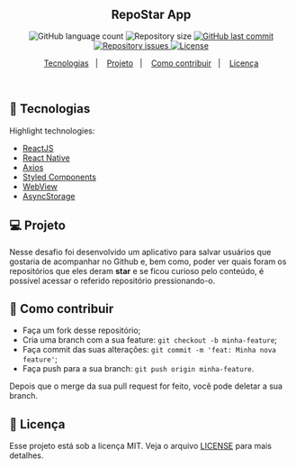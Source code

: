 <h1 align="center">
<img alt="" title="" src="" width="" />

</h1>

<h2 align="center">RepoStar App</h2>

<p align="center">
  <img alt="GitHub language count" src="https://img.shields.io/github/languages/count/rlocatelli9/template-README">
  <!-- trocar: 'rlocatelli9/template-README' pelo caminho do seu respositório -->

  <img alt="Repository size" src="https://img.shields.io/github/repo-size/rlocatelli9/template-README">
  <!-- trocar: 'rlocatelli9/template-README' pelo caminho do seu respositório -->

  <a href="https://github.com/rlocatelli9/template-README/commits/master">
  <!-- trocar: 'rlocatelli9/template-README' pelo caminho do seu respositório -->
    <img alt="GitHub last commit" src="https://img.shields.io/github/last-commit/rlocatelli9/template-README">
     <!-- trocar: 'rlocatelli9/template-README' pelo caminho do seu respositório -->
  </a>

  <a href="https://github.com/rlocatelli9/template-README/issues">
   <!-- trocar: 'rlocatelli9/template-README' pelo caminho do seu respositório -->
    <img alt="Repository issues" src="https://img.shields.io/github/issues/rlocatelli9/template-README">
     <!-- trocar: 'rlocatelli9/template-README' pelo caminho do seu respositório -->

  </a>

  <a href="https://github.com/rlocatelli9/template-README/blob/master/LICENSE.md">
  <!-- trocar: 'rlocatelli9/template-README' pelo caminho do seu respositório -->
    <img alt="License" src="https://img.shields.io/badge/license-MIT-brightgreen">
  <a>
</p>

<p align="center">
  <a href="#bookmark_tabs-tecnologias">Tecnologias</a>&nbsp;&nbsp;&nbsp;|&nbsp;&nbsp;&nbsp;
  <a href="#-projeto">Projeto</a>&nbsp;&nbsp;&nbsp;|&nbsp;&nbsp;&nbsp;
  <a href="#-como-contribuir">Como contribuir</a>&nbsp;&nbsp;&nbsp;|&nbsp;&nbsp;&nbsp;
  <a href="#memo-licença">Licença</a>
</p>

<br>

## :bookmark_tabs: Tecnologias

Highlight technologies:

- [ReactJS](https://reactjs.org/)
- [React Native](https://reactnative.dev/)
- [Axios](https://github.com/axios/axios)
- [Styled Components](https://styled-components.com/)
- [WebView](https://github.com/react-native-community/react-native-webview)
- [AsyncStorage](https://reactnative.dev/docs/asyncstorage)

## 💻 Projeto

Nesse desafio foi desenvolvido um aplicativo para salvar usuários que gostaria de acompanhar no Github e, bem como, poder ver quais foram os repositórios que eles deram **star** e se ficou curioso pelo conteúdo, é possível acessar o referido repositório pressionando-o.

## 🤔 Como contribuir

- Faça um fork desse repositório;
- Cria uma branch com a sua feature: `git checkout -b minha-feature`;
- Faça commit das suas alterações: `git commit -m 'feat: Minha nova feature'`;
- Faça push para a sua branch: `git push origin minha-feature`.

Depois que o merge da sua pull request for feito, você pode deletar a sua branch.

## :memo: Licença

Esse projeto está sob a licença MIT. Veja o arquivo [LICENSE](LICENSE.md) para mais detalhes.

